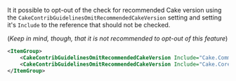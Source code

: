 <!-- START doctoc generated TOC please keep comment here to allow auto update -->
<!-- DON'T EDIT THIS SECTION, INSTEAD RE-RUN doctoc TO UPDATE -->



<!-- END doctoc generated TOC please keep comment here to allow auto update -->

It it possible to opt-out of the check for recommended Cake version using the `CakeContribGuidelinesOmitRecommendedCakeVersion` setting
and setting it's `Include` to the reference that should not be checked.

(*Keep in mind, though, that it is not recommended to opt-out of this feature*)

```xml
<ItemGroup>
    <CakeContribGuidelinesOmitRecommendedCakeVersion Include="Cake.Common" />
    <CakeContribGuidelinesOmitRecommendedCakeVersion Include="Cake.Core" />
</ItemGroup>
```